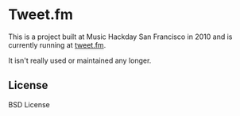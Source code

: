 Tweet.fm
========

This is a project built at Music Hackday San Francisco in 2010 and is currently running at [tweet.fm](http://tweet.fm/). 

It isn't really used or maintained any longer.

License
-------
BSD License

